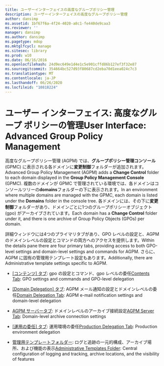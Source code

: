 ```yaml
---
title: ユーザーインターフェイスの高度なグループポリシー管理
description: ユーザーインターフェイスの高度なグループポリシー管理
author: dansimp
ms.assetid: 1bf67f6a-4f24-4020-a8c1-fe440de9caa3
ms.reviewer: ''
manager: dansimp
ms.author: dansimp
ms.pagetype: mdop
ms.mktglfcycl: manage
ms.sitesec: library
ms.prod: w10
ms.date: 06/16/2016
ms.openlocfilehash: 24d9ec649e1d4e1c5e901cffd86b127ef3f32e87
ms.sourcegitcommit: 354664bc527d93f80687cd2eba70d1eea024c7c3
ms.translationtype: MT
ms.contentlocale: ja-JP
ms.lasthandoff: 06/26/2020
ms.locfileid: "10818224"
---
```

# <span data-ttu-id="b2d22-103">ユーザー インターフェイス: 高度なグループ ポリシーの管理</span><span class="sxs-lookup"><span data-stu-id="b2d22-103">User Interface: Advanced Group Policy Management</span></span>


<span data-ttu-id="b2d22-104">高度なグループポリシー管理 (AGPM) では、**グループポリシー管理コンソール**(GPMC) に表示される各ドメインに**変更制御**フォルダーが追加されます。</span><span class="sxs-lookup"><span data-stu-id="b2d22-104">Advanced Group Policy Management (AGPM) adds a **Change Control** folder to each domain displayed in the **Group Policy Management Console** (GPMC).</span></span> <span data-ttu-id="b2d22-105">複数のドメインが GPMC で管理されている環境では、各ドメインはコンソールツリーの**domains**フォルダーの下に表示されます。</span><span class="sxs-lookup"><span data-stu-id="b2d22-105">In an environment where multiple domains are managed with the GPMC, each domain is listed under the **Domains** folder in the console tree.</span></span> <span data-ttu-id="b2d22-106">各ドメインには、その下に**変更制御**フォルダーがあり、ドメインごとに1つのグループポリシーオブジェクト (gpo) がアーカイブされています。</span><span class="sxs-lookup"><span data-stu-id="b2d22-106">Each domain has a **Change Control** folder under it, and there is one archive of Group Policy Objects (GPOs) per domain.</span></span>

<span data-ttu-id="b2d22-107">詳細ウィンドウには4つのプライマリタブがあり、GPO レベルの設定と、AGPM のドメインレベルの設定とコマンドの両方へのアクセスを提供します。</span><span class="sxs-lookup"><span data-stu-id="b2d22-107">Within the details pane there are four primary tabs, providing access to both GPO-level settings and domain-level settings and commands for AGPM.</span></span> <span data-ttu-id="b2d22-108">さらに、AGPM に固有の管理用テンプレート設定もあります。</span><span class="sxs-lookup"><span data-stu-id="b2d22-108">Additionally, there are Administrative template settings specific to AGPM.</span></span>

-   <span data-ttu-id="b2d22-109">[[コンテンツ] タブ](contents-tab-agpm40.md): gpo の設定とコマンド、gpo レベルの委任</span><span class="sxs-lookup"><span data-stu-id="b2d22-109">[Contents Tab](contents-tab-agpm40.md): GPO settings and commands and GPO-level delegation</span></span>

-   <span data-ttu-id="b2d22-110">[[Domain Delegation] タブ](domain-delegation-tab-agpm40.md): AGPM メール通知の設定とドメインレベルの委任</span><span class="sxs-lookup"><span data-stu-id="b2d22-110">[Domain Delegation Tab](domain-delegation-tab-agpm40.md): AGPM e-mail notification settings and domain-level delegation</span></span>

-   <span data-ttu-id="b2d22-111">[AGPM サーバータブ](agpm-server-tab-agpm40.md): ドメインレベルのアーカイブ接続設定</span><span class="sxs-lookup"><span data-stu-id="b2d22-111">[AGPM Server Tab](agpm-server-tab-agpm40.md): Domain-level archive connection settings</span></span>

-   <span data-ttu-id="b2d22-112">[[運用の委任] タブ](production-delegation-tab-agpm40.md): 運用環境の委任</span><span class="sxs-lookup"><span data-stu-id="b2d22-112">[Production Delegation Tab](production-delegation-tab-agpm40.md): Production environment delegation</span></span>

-   <span data-ttu-id="b2d22-113">[管理用テンプレートフォルダー](administrative-templates-folder-agpm40.md): ログと追跡の一元的構成、アーカイブ場所、および機能の表示</span><span class="sxs-lookup"><span data-stu-id="b2d22-113">[Administrative Templates Folder](administrative-templates-folder-agpm40.md): Central configuration of logging and tracking, archive locations, and the visibility of features</span></span>

 

 





